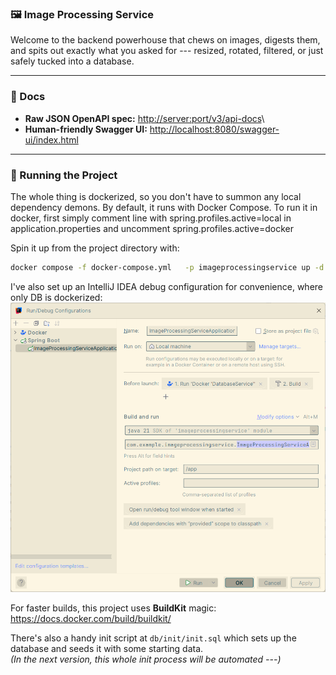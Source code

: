 ### 🖼️ Image Processing Service

Welcome to the backend powerhouse that chews on images, digests them,
and spits out exactly what you asked for --- resized, rotated, filtered,
or just safely tucked into a database.

------------------------------------------------------------------------

### 📖 Docs

-   **Raw JSON OpenAPI spec:**
    [http://server:port/v3/api-docs](http://server:port/v3/api-docs)\
-   **Human-friendly Swagger UI:**
    <http://localhost:8080/swagger-ui/index.html>

------------------------------------------------------------------------

### 🚀 Running the Project

The whole thing is dockerized, so you don't have to summon any local
dependency demons. By default, it runs with Docker Compose.
To run it in docker, first simply comment line with spring.profiles.active=local in application.properties and uncomment spring.profiles.active=docker

Spin it up from the project directory with:

``` bash
docker compose -f docker-compose.yml   -p imageprocessingservice up -d --build
```

I've also set up an IntelliJ IDEA debug configuration for convenience, where only DB is dockerized:\
![img.png](readme-images/img.png)

For faster builds, this project uses **BuildKit** magic:\
https://docs.docker.com/build/buildkit/

There's also a handy init script at `db/init/init.sql` which sets up the
database and seeds it with some starting data.\
*(In the next version, this whole init process will be automated ---)*

